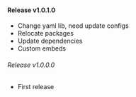 #### Release v1.0.1.0
- Change yaml lib, need update configs
- Relocate packages
- Update dependencies
- Custom embeds
###### Release v1.0.0.0
- First release